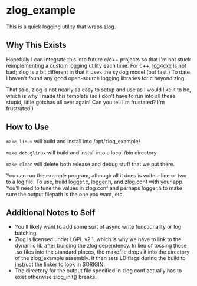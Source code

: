 # zlog_example
This is a quick logging utility that wraps [zlog](https://github.com/HardySimpson/zlog).  

Why This Exists
---
Hopefully I can integrate this into future c/c++ projects so that I'm not stuck reimplementing a custom logging utility each time.  For c++, [log4cxx](https://logging.apache.org/log4cxx/latest_stable/) is not bad; zlog is a bit different in that it uses the syslog model (but fast.) To date I haven't found any good open-source logging libraries for c beyond zlog.

That said, zlog is not nearly as easy to setup and use as I would like it to be, which is why I made this template (so I don't have to run into all these stupid, little gotchas all over again! Can you tell I'm frustated?  I'm frustrated!)

How to Use
---
`make linux` will build and install into /opt/zlog_example/

`make debuglinux` will build and install into a local /bin directory

`make clean` will delete both release and debug stuff that we put there.

You can run the example program, athough all it does is write a line or two to a log file.  To use, build logger.c, logger.h, and zlog.conf with your app.  You'll need to tune the values in zlog.conf and perhaps logger.h to make sure the output filepath is the one you want, etc.

Additional Notes to Self
---
- You'll likely want to add some sort of async write functionality or log batching.
- Zlog is licensed under LGPL v2.1, which is why we have to link to the dynamic lib after building the zlog dependency.  In lieu of tossing those .so files into the standard places, the makefile drops it into the directory of the zlog_example assembly.  It then sets LD flags during the build to instruct the linker to look in $ORIGIN.
- The directory for the output file specified in zlog.conf actually has to exist otherwise zlog_init() breaks.
